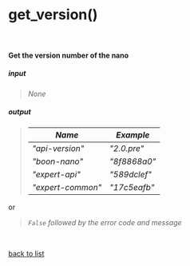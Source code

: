 # **get_version()**
<br/>

#### Get the version number of the nano
##### input
>*None*

##### output
>| ***Name*** | ***Example*** |
>| -- | -----|
>| *"api-version"* | *"2.0.pre"* |
>| *"boon-nano"* | *"8f8868a0"* |
>| *"expert-api"* | *"589dclef"* |
>| *"expert-common"* | *"17c5eafb"* |   

or
>*`False` followed by the error code and message*

<br/>

[back to list](./Index.md)
